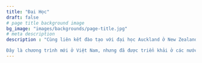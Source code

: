 ```yaml
---
title: "Đại Học"
draft: false
# page title background image
bg_image: "images/backgrounds/page-title.jpg"
# meta description
description : "Cùng liên kết đào tạo với đại học Auckland ở New Zealand, ISCM đang triển khai đào tạo chương trình đại học **Cử nhân qui hoạch đô thị và kiến trúc sư** với thời gian từ 3.5 năm đến 5 năm.

Đây là chương trình mới ở Việt Nam, nhưng đã được triển khải ở các nước phát triển. Sinh viên sẽ có cơ hội học tập từ các giáo sư và giảng viên quốc tế. Các bài giảng sẽ được thiết kế cả bằng tiếng Việt và tiếng Anh nhằm giúp sinh viên tiếp cận với tri thức thế giới và hướng tới các công việc quốc tế rộng mở sau khi tốt nghiệp."
---
```


